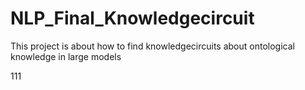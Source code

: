 # NLP_Final_Knowledgecircuit
This project is about how to find knowledgecircuits about ontological knowledge in large models

111